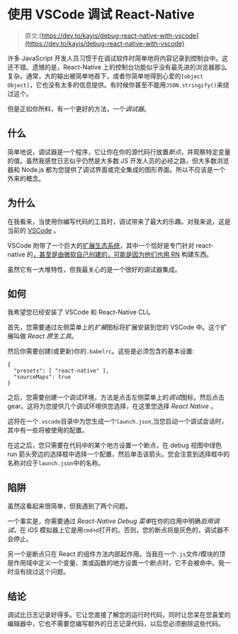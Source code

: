# 使用 VSCode 调试 React-Native

> 原文:[https://dev.to/kayis/debug-react-native-with-vscode](https://dev.to/kayis/debug-react-native-with-vscode)

许多 JavaScript 开发人员习惯于在调试软件时简单地将内容记录到控制台中。这还不错。遗憾的是，React-Native 上的控制台功能似乎没有最先进的浏览器那么复杂。通常，大的输出被简单地吞下，或者你简单地得到心爱的`[object Object]`，它也没有太多的信息提供。有时候你甚至不能用`JSON.stringify()`来绕过这个。

但是正如你所料，有一个更好的方法，一个*调试器*。

## 什么

简单地说，调试器是一个程序，它让你在你的源代码行放置*断点*，并观察特定变量的值。虽然我感觉日志似乎仍然是大多数 JS 开发人员的必经之路，但大多数浏览器和 Node.js 都为您提供了调试界面或完全集成的图形界面。所以不应该是一个外来的概念。

## 为什么

在我看来，当使用你编写代码的工具时，调试带来了最大的乐趣。对我来说，这是当前的 [VSCode](https://code.visualstudio.com/) 。

VSCode 附带了一个巨大的[扩展生态系统](https://marketplace.visualstudio.com/VSCode)，其中一个恰好是专门针对 react-native 的[，甚至是由微软自己创建的，可能是因为](https://marketplace.visualstudio.com/items?itemName=vsmobile.vscode-react-native)[他们也用 RN](https://microsoft.github.io/reactxp/) 构建东西。

虽然它有一大堆特性，但我最关心的是一个很好的调试器集成。

## 如何

我希望您已经安装了 VSCode 和 React-Native CLI。

首先，您需要通过左侧菜单上的*扩展*图标将扩展安装到您的 VSCode 中。这个扩展叫做 *React 原生工具*。

然后你需要创建(或更新)你的`.babelrc`。这些是必须包含的基本设置:

```
{
  "presets": [ "react-native" ],
  "sourceMaps": true
} 
```

之后，您需要创建一个调试环境，方法是点击左侧菜单上的*调试*图标，然后点击 gear。这将为您提供几个调试环境供您选择，在这里您选择 *React Native* 。

这将在一个`.vscode`目录中为您生成一个`launch.json`,当您启动一个调试会话时，其中有一些将被使用的配置。

在这之后，您只需要在代码中的某个地方设置一个断点，在 debug 视图中绿色 run 箭头旁边的选择框中选择一个配置，然后单击该箭头。您会注意到选择框中的名称对应于`launch.json`中的名称。

## 陷阱

虽然这看起来很简单，但我遇到了两个问题。

一个事实是，你需要通过 *React-Native Debug 菜单*在你的应用中明确*启用调试*，在 iOS 模拟器上它是用`cmd+d`打开的。否则，您的断点将是灰色的，调试器不会停止。

另一个是断点只在 React 的组件方法内部起作用。当我在一个`.js`文件/模块的顶层作用域中定义一个变量、类或函数的地方设置一个断点时，它不会被命中。我一时没有绕过这个问题。

## 结论

调试比日志记录好得多。它让您直接了解您的运行时代码，同时让您呆在您喜爱的编辑器中，它也不需要您编写额外的日志记录代码，以后您必须删除这些代码。
